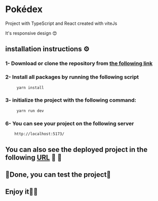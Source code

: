 # Pokédex

Project with TypeScript and React created with viteJs

It's responsive design 	:heart_eyes:

## installation instructions ⚙️

### 1- Download or clone the repository from [the following link](https://github.com/AgustinaGF/Pokedex.git)

### 2- Install all packages by running the following script 
         
         yarn install  
         
### 3- initialize the project with the following command:

         yarn run dev  
         
### 6- You can see your project on the following server
        
        http://localhost:5173/
        
        
## You can also see the deployed project in the following [URL](https://pokedextsandreact.netlify.app/) :confetti_ball: :confetti_ball:
        
        
## 🎉Done, you can test the project🎉
 


## Enjoy it🥳🥳

